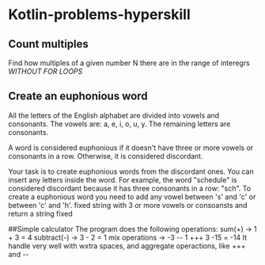 # Kotlin-problems-hyperskill
## Count multiples
Find how multiples of a given number N there are in the range of interegrs *WITHOUT FOR LOOPS*

## Create an euphonious word
All the letters of the English alphabet are divided into vowels and consonants.
The vowels are: a, e, i, o, u, y.
The remaining letters are consonants.

A word is considered euphonious if it doesn't have three or more vowels or consonants in a row. Otherwise, it is considered discordant.

Your task is to create euphonious words from the discordant ones. You can insert any letters inside the word.
For example, the word "schedule" is considered discordant because it has three consonants in a row: "sch". To create a euphonious word you need to add any vowel between 's' and 'c' or between 'c' and 'h'.
fixed string with 3 or more vowels or consoansts and return a string fixed

##Simple calculator
The program does the following operations:
            sum(+) -> 1 + 3 = 4
            subtract(-) -> 3 - 2 = 1
            mix operations -> -3 -- 1 +++ 3 -15 = -14
It handle very well with wxtra spaces, and aggregate operactions, like +++ and -- 
